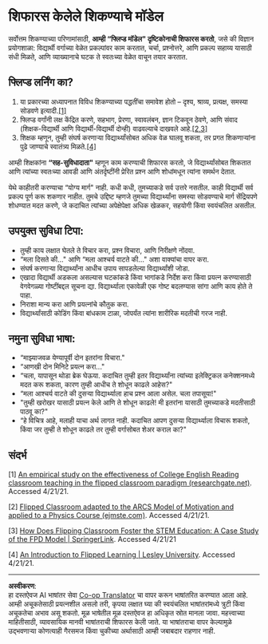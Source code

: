 <!--
CO_OP_TRANSLATOR_METADATA:
{
  "original_hash": "012bbd19f13171be32ac9ba21d4186c2",
  "translation_date": "2025-08-27T09:32:57+00:00",
  "source_file": "recommended-learning-model.md",
  "language_code": "mr"
}
-->
# शिफारस केलेले शिकण्याचे मॉडेल

सर्वोत्तम शिकण्याच्या परिणामांसाठी, **आम्ही “फ्लिप्ड मॉडेल" दृष्टिकोनाची शिफारस करतो**, जसे की विज्ञान प्रयोगशाळा: विद्यार्थी वर्गाच्या वेळेत प्रकल्पांवर काम करतात, चर्चा, प्रश्नोत्तरे, आणि प्रकल्प सहाय्य यासाठी संधी मिळते, आणि व्याख्यानाचे घटक ते स्वतःच्या वेळेत वाचून तयार करतात.

## फ्लिप्ड लर्निंग का?

1. या प्रकारच्या अध्यापनात विविध शिकण्याच्या पद्धतींचा समावेश होतो – दृश्य, श्राव्य, प्रत्यक्ष, समस्या सोडवणे इत्यादी.[[1]](../..)
2. फ्लिप्ड वर्गांनी लक्ष केंद्रित करणे, सहभाग, प्रेरणा, स्वावलंबन, ज्ञान टिकवून ठेवणे, आणि संवाद (शिक्षक-विद्यार्थी आणि विद्यार्थी-विद्यार्थी दोन्ही) वाढवल्याचे दाखवले आहे.[[2,3]](../..)
3. शिक्षक म्हणून, तुम्ही संघर्ष करणाऱ्या विद्यार्थ्यांसोबत अधिक वेळ घालवू शकता, तर प्रगत शिकणाऱ्यांना पुढे जाण्याचे स्वातंत्र्य मिळते.[[4]](../..)

आम्ही शिक्षकांना **“सह-सुविधादाता"** म्हणून काम करण्याची शिफारस करतो, जे विद्यार्थ्यांसोबत शिकतात आणि त्यांच्या स्वतःच्या आवडी आणि अंतर्दृष्टींनी प्रेरित प्रश्न आणि शोधांमधून त्यांना समर्थन देतात.

येथे काहीतरी करण्याचा “योग्य मार्ग" नाही. कधी कधी, तुमच्याकडे सर्व उत्तरे नसतील. काही विद्यार्थी सर्व प्रकल्प पूर्ण करू शकणार नाहीत. तुमचे उद्दिष्ट म्हणजे तुमच्या विद्यार्थ्यांना समस्या सोडवण्याचे मार्ग सेंद्रियपणे शोधण्यात मदत करणे, जे कदाचित त्यांच्या अपेक्षेपेक्षा अधिक खेळकर, सहयोगी किंवा स्वयंचलित असतील.

## उपयुक्त सुविधा टिपा:

* तुम्ही काय लक्षात घेतले ते विचार करा, प्रश्न विचारा, आणि निरीक्षणे नोंदवा.
* “मला दिसते की…" आणि “मला आश्चर्य वाटते की…" अशा वाक्यांचा वापर करा.
* संघर्ष करणाऱ्या विद्यार्थ्यांना आधीच उपाय सापडलेल्या विद्यार्थ्यांशी जोडा.
* एखादा विद्यार्थी अडकला असल्यास घटकांकडे किंवा भागांकडे निर्देश करा किंवा प्रयत्न करण्यासाठी वेगवेगळ्या गोष्टींबद्दल सूचना द्या. विद्यार्थ्याला एकावेळी एक गोष्ट बदलण्यास सांगा आणि काय होते ते पाहा.
* निराशा मान्य करा आणि प्रयत्नांचे कौतुक करा.
* विद्यार्थ्यांसाठी कोडिंग किंवा बांधकाम टाळा, जोपर्यंत त्यांना शारीरिक मदतीची गरज नाही.

## नमुना सुविधा भाषा:

* “माझ्याजवळ येण्यापूर्वी दोन इतरांना विचारा."
* “आणखी दोन मिनिटे प्रयत्न करा..."
* “चला, यापासून थोडा ब्रेक घेऊया. कदाचित तुम्ही इतर विद्यार्थ्यांना त्यांच्या इलेक्ट्रिकल कनेक्शनमध्ये मदत करू शकता, कारण तुम्ही आधीच ते शोधून काढले आहेस?"
* “मला आश्चर्य वाटते की दुसऱ्या विद्यार्थ्याला हाच प्रश्न आला असेल. चला तपासूया!"
* "तुम्ही खरोखर यासाठी प्रयत्न केले आणि ते शोधून काढले! मी इतरांना यासाठी तुमच्याकडे मदतीसाठी पाठवू का?"
* “हे विचित्र आहे, मलाही याचा अर्थ लागत नाही. कदाचित आपण दुसऱ्या विद्यार्थ्याला विचारू शकतो, किंवा जर तुम्ही ते शोधून काढले तर तुम्ही वर्गासोबत शेअर कराल का?"

## संदर्भ

[1] [An empirical study on the effectiveness of College English Reading classroom teaching in the flipped classroom paradigm (researchgate.net)](https://www.researchgate.net/publication/322264495_An_empirical_study_on_the_effectiveness_of_College_English_Reading_classroom_teaching_in_the_flipped_classroom_paradigm). Accessed 4/21/21.

[2] [Flipped Classroom adapted to the ARCS Model of Motivation and applied to a Physics Course (ejmste.com)](https://www.ejmste.com/article/flipped-classroom-adapted-to-the-arcs-model-of-motivation-and-applied-to-a-physics-course-4562). Accessed 4/21/21.

[3] [How Does Flipping Classroom Foster the STEM Education: A Case Study of the FPD Model | SpringerLink](https://link.springer.com/article/10.1007/s10758-020-09443-9). Accessed 4/21/21

[4] [An Introduction to Flipped Learning | Lesley University](https://lesley.edu/article/an-introduction-to-flipped-learning#:~:text=An%20Introduction%20to%20Flipped%20Learning.%20Flipped%20learning%20is,advancements%20in%20the%20modern%20classroom%20is%20flipped%20learning.). Accessed 4/21/21.

---

**अस्वीकरण**:  
हा दस्तऐवज AI भाषांतर सेवा [Co-op Translator](https://github.com/Azure/co-op-translator) चा वापर करून भाषांतरित करण्यात आला आहे. आम्ही अचूकतेसाठी प्रयत्नशील असलो तरी, कृपया लक्षात घ्या की स्वयंचलित भाषांतरांमध्ये त्रुटी किंवा अचूकतेचा अभाव असू शकतो. मूळ भाषेतील मूळ दस्तऐवज हा अधिकृत स्रोत मानला जावा. महत्त्वाच्या माहितीसाठी, व्यावसायिक मानवी भाषांतराची शिफारस केली जाते. या भाषांतराचा वापर केल्यामुळे उद्भवणाऱ्या कोणत्याही गैरसमज किंवा चुकीच्या अर्थासाठी आम्ही जबाबदार राहणार नाही.